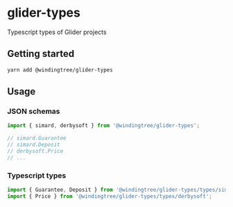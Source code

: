 # glider-types
Typescript types of Glider projects

## Getting started

```bash
yarn add @windingtree/glider-types
```

## Usage

### JSON schemas

```typescript
import { simard, derbysoft } from '@windingtree/glider-types';

// simard.Guarantee
// simard.Deposit
// derbysoft.Price
// ...
```

### Typescript types

```typescript
import { Guarantee, Deposit } from '@windingtree/glider-types/types/simard';
import { Price } from '@windingtree/glider-types/types/derbysoft';
```
